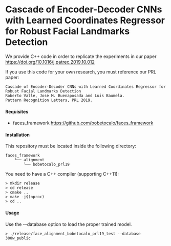 # Cascade of Encoder-Decoder CNNs with Learned Coordinates Regressor for Robust Facial Landmarks Detection

We provide C++ code in order to replicate the experiments in our paper
https://doi.org/10.1016/j.patrec.2019.10.012

If you use this code for your own research, you must reference our PRL paper:

```
Cascade of Encoder-Decoder CNNs with Learned Coordinates Regressor for Robust Facial Landmarks Detection
Roberto Valle, José M. Buenaposada and Luis Baumela.
Pattern Recognition Letters, PRL 2019.
```

#### Requisites
- faces_framework https://github.com/bobetocalo/faces_framework

#### Installation
This repository must be located inside the following directory:
```
faces_framework
    └── alignment
        └── bobetocalo_prl19
```
You need to have a C++ compiler (supporting C++11):
```
> mkdir release
> cd release
> cmake ..
> make -j$(nproc)
> cd ..
```
#### Usage
Use the --database option to load the proper trained model.
```
> ./release/face_alignment_bobetocalo_prl19_test --database 300w_public
```
